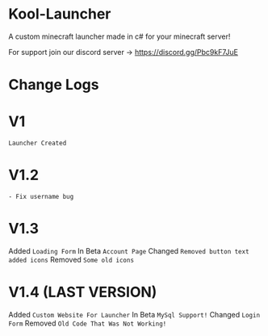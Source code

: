 # Kool-Launcher
A custom minecraft launcher made in c# for your minecraft server!

For support join our discord server -> https://discord.gg/Pbc9kF7JuE


# Change Logs

# V1
``Launcher Created``
# V1.2
``- Fix username bug``
# V1.3
Added
``Loading Form``
In Beta
``Account Page``
Changed
``Removed button text added icons``
Removed
``Some old icons``

# V1.4 (LAST VERSION)

Added
``Custom Website For Launcher``
In Beta
``MySql Support!``
Changed
``Login Form``
Removed
``Old Code That Was Not Working!``
